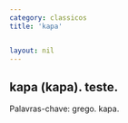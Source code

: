 ```yaml
---
category: classicos
title: 'kapa'


layout: nil
---
```


## kapa (kapa). teste.

Palavras-chave: grego. kapa.
